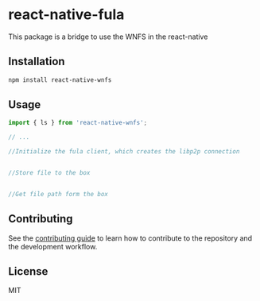 # react-native-fula

This package is a bridge to use the WNFS in the react-native

## Installation

```sh
npm install react-native-wnfs
```

## Usage

```js
import { ls } from 'react-native-wnfs';

// ...

//Initialize the fula client, which creates the libp2p connection


//Store file to the box


//Get file path form the box


```

## Contributing

See the [contributing guide](CONTRIBUTING.md) to learn how to contribute to the repository and the development workflow.

## License

MIT
